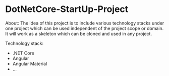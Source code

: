 # DotNetCore-StartUp-Project

About: The idea of this project is to include various technology stacks under one project which can be 
used independent of the project scope or domain. It will work as a skeleton which can be cloned and used
in any project. 

Technology stack: 
- .NET Core
- Angular
- Angular Material
- ...
